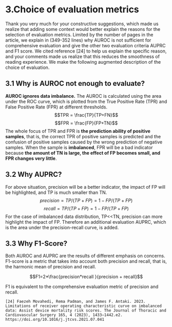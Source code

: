 # 3.Choice of evaluation metrics
Thank you very much for your constructive suggestions, which made us realize that adding some context would better explain the reasons for the selection of evaluation metrics. Limited by the number of pages in the article, we explain in (349-352 lines) why AUROC is not sufficient for comprehensive evaluation and give the other two evaluation criteria AUPRC and F1 score. We cited reference [24] to help us explain the specific reason, and your comments made us realize that this reduces the smoothness of reading experience. We make the following augmented description of the choice of evaluation.

## 3.1 Why is AUROC not enough to evaluate?
**AUROC ignores data imbalance.** The AUROC is calculated using the area under the ROC curve, which is plotted from the True Positive Rate (TPR) and False Positive Rate (FPR) at different thresholds. 
$$TPR = \frac{TP}{TP+FN}$$
$$FPR = \frac{FP}{FP+TN}$$
The whole focus of TPR and FPR is **the prediction ability of positive samples**, that is, the correct TPR of positive samples is predicted and the confusion of positive samples caused by the wrong prediction of negative samples. When the sample is **imbalanced**, FPR will be a bad indicator because **the amount of TN is large, the effect of FP becomes small, and FPR changes very little**.

## 3.2 Why AUPRC?
For above situation, precision will be a better indicator, the impact of FP will be highlighted, and TP is much smaller than TN.
$$precision = TP/(TP+FP) = 1 - FP/(TP+FP)$$
$$recall = TP/(TP+FP) = 1 - FP/(TP+FP)$$
For the case of imbalanced data distribution, TP<<TN, precision can more highlight the impact of FP. Therefore an additional evaluation AUPRC, which is the area under the precision-recall curve, is added.

## 3.3 Why F1-Score?
Both AUROC and AUPRC are the results of different emphasis on concerns. F1-score is a metric that takes into account both precision and recall, that is, the harmonic mean of precision and recall. 

$$F1=2*\frac{precision*recall }{precision + recall}$$

F1 is equivalent to the comprehensive evaluation metric of precision and recall.
```
[24] Faezeh Movahedi, Rema Padman, and James F. Antaki. 2023. Limitations of receiver operating characteristic curve on imbalanced data: Assist device mortality risk scores. The Journal of Thoracic and Cardiovascular Surgery 165, 4 (2023), 1433–1442.e2. https://doi.org/10.1016/j.jtcvs.2021.07.041
```
<!--stackedit_data:
eyJoaXN0b3J5IjpbLTI2NTQxNjc0MywtNTAwMDIwMjE4LDQ2MD
ExMTk2LDU0NDEzNDk5OSwtMjA1OTM0ODQ2MCwxNDA3NDE1NzY0
LDEyNTI2Njk1NjEsLTIxNDYxOTYzODBdfQ==
-->